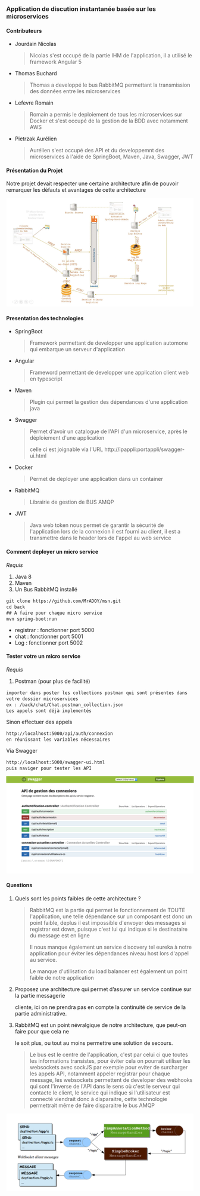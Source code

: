 ### Application de discution instantanée basée sur les microservices

#### Contributeurs

- Jourdain Nicolas

  > Nicolas s'est occupé de la partie IHM de l'application, il a utilisé le framework Angular 5

- Thomas Buchard

  > Thomas a developpé le bus RabbitMQ permettant la transmission des données entre les microservices

- Lefevre Romain 

  > Romain a permis le deploiement de tous les microservices sur Docker et s'est occupé de la gestion de la BDD avec notamment AWS


- Pietrzak Aurélien

  > Aurélien s'est occupé des API et du developpemnt des microservices à l'aide de SpringBoot, Maven, Java, Swagger, JWT

#### Présentation du Projet

Notre projet devait respecter une certaine architecture afin de pouvoir remarquer les défauts et avantages de cette architecture 

![Capture d’écran 2018-05-30 à 20.20.45](https://github.com/MrADOY/msn/blob/master/images/Capture%20d’écran%202018-05-30%20à%2020.20.45.png)

#### Presentation des technologies 

- SpringBoot

  > Framework permettant de developper une application automone qui embarque un serveur d'application

- Angular

  > Frameword permettant de developper une application client web en typescript

- Maven

  > Plugin qui permet la gestion des dépendances d'une application java

- Swagger

  > Permet d'avoir un catalogue de l'API d'un microservice, après le déploiement d'une application
  >
  > celle ci est joignable via l'URL http://ipappli:portappli/swagger-ui.html

- Docker

  > Permet de deployer une application dans un container 

- RabbitMQ

  > Librairie de gestion de BUS AMQP


- JWT

  > Java web token nous permet de garantir la sécurité de l'application lors de la connexion il est fourni au client, il est a transmettre dans le header lors de l'appel au web service 

#### Comment deployer un micro service

*Requis*

1. Java 8
2. Maven
3. Un Bus RabbitMQ installé 

```
git clone https://github.com/MrADOY/msn.git
cd back
## A faire pour chaque micro service
mvn spring-boot:run
```

- registrar : fonctionner port 5000
- chat  : fonctionner port 5001
- Log : fonctionner port 5002

#### Tester votre un micro service

*Requis*

1. Postman (pour plus de facilité)

```
importer dans poster les collections postman qui sont présentes dans votre dossier microservices 
ex : /back/chat/Chat.postman_collection.json
Les appels sont déjà implementés 
```

Sinon effectuer des appels 

```
http://localhost:5000/api/auth/connexion 
en réunissant les variables nécessaires 
```

Via Swagger

```
http://localhost:5000/swagger-ui.html
puis naviger pour tester les API
```

![Capture d’écran 2018-05-30 à 20.41.44](https://github.com/MrADOY/msn/blob/master/images/Capture%20d’écran%202018-05-30%20à%2020.41.44.png)

#### Questions 

1. Quels sont les points faibles de cette architecture ?

   > RabbitMQ est la partie qui permet le fonctionnement de TOUTE l'application, une telle dépendance sur un composant est donc un point faible, deplus il est impossible d'envoyer des messages si registrar est down, puisque c'est lui qui indique si le destinataire du message est en ligne
   >
   > Il nous manque également un service discovery tel eureka à notre application pour éviter les dépendances niveau host lors d'appel au service.
   >
   > Le manque d'utilisation du load balancer est également un point faible de notre application

2. Proposez une architecture qui permet d’assurer un service continue sur la partie messagerie

   cliente, ici on ne prendra pas en compte la continuité de service de la partie administrative.

3. RabbitMQ est un point névralgique de notre architecture, que peut-on faire pour que cela ne

   le soit plus, ou tout au moins permettre une solution de secours.

   > Le bus est le centre de l'application, c'est par celui ci que toutes les informations transistes, pour éviter cela on pourrait utiliser les websockets avec sockJS par exemple pour eviter de surcharger les appels API, notamment appeler registrar pour chaque message, les websockets permettent de developer des webhooks qui sont l'inverse de l'API dans le sens où c'est le serveur qui contacte le client, le service qui indique si l'utilisateur est connecté viendrait donc à disparaitre, cette technologie permettrait même de faire disparaitre le bus AMQP 

![Capture d’écran 2018-05-30 à 21.25.01](https://github.com/MrADOY/msn/blob/master/images/Capture%20d’écran%202018-05-30%20à%2021.25.01.png)
